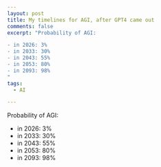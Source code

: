 ```yaml
---
layout: post
title: My timelines for AGI, after GPT4 came out
comments: false
excerpt: "Probability of AGI:

- in 2026: 3%
- in 2033: 30%
- in 2043: 55%
- in 2053: 80%
- in 2093: 98%
"
tags:
  - AI

---
```


Probability of AGI:

- in 2026: 3%
- in 2033: 30%
- in 2043: 55%
- in 2053: 80%
- in 2093: 98%

<figure class="align-center">
  <a href="#"><img src="{{ '/images/timelines/timelines-2023-08-20.png' | absolute_url }}" alt=""></a>
</figure> 
